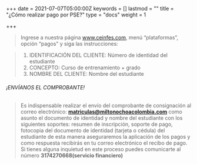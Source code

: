 +++
date = 2021-07-07T05:00:00Z
keywords = []
lastmod = ""
title = "¿Cómo realizar pago por PSE?"
type = "docs"
weight = 1

+++
> Ingrese a nuestra página www.ceinfes.com, menú “plataformas”, opción “pagos” y siga las instrucciones:

> 1. IDENTIFICACIÓN DEL CLIENTE: Número de identidad del estudiante
> 2. CONCEPTO: Curso de entrenamiento + grado
> 3. NOMBRE DEL CLIENTE: Nombre del estudiante

###### ¡ENVÍANOS EL COMPROBANTE!

> Es indispensable realizar el envío del comprobante de
> consignación al correo electrónico:
> **matriculas@miltonochoacolombia.com** como asunto el documento de identidad y nombre del estudiante con los siguientes soportes: resumen de inscripción, soporte de pago, fotocopia del documento de identidad (tarjeta o cédula) del estudiante
> de esta manera aseguraremos la aplicación de los pagos y como
> respuesta recibirás en tu correo electrónico el recibo de pago.
> Si tienes alguna inquietud en este proceso puedes comunicarte al número **3174270668(servicio financiero)**
